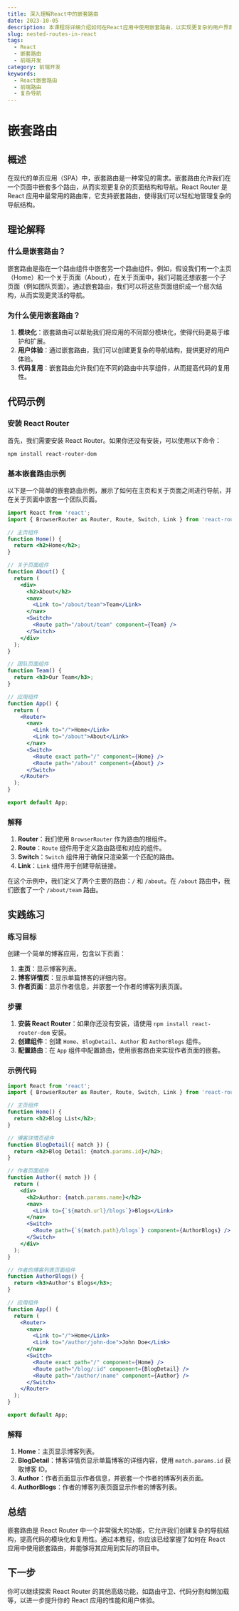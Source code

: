 ```yaml
---
title: 深入理解React中的嵌套路由
date: 2023-10-05
description: 本课程将详细介绍如何在React应用中使用嵌套路由，以实现更复杂的用户界面和导航结构。
slug: nested-routes-in-react
tags:
  - React
  - 嵌套路由
  - 前端开发
category: 前端开发
keywords:
  - React嵌套路由
  - 前端路由
  - 复杂导航
---
```


# 嵌套路由

## 概述

在现代的单页应用（SPA）中，嵌套路由是一种常见的需求。嵌套路由允许我们在一个页面中嵌套多个路由，从而实现更复杂的页面结构和导航。React Router 是 React 应用中最常用的路由库，它支持嵌套路由，使得我们可以轻松地管理复杂的导航结构。

## 理论解释

### 什么是嵌套路由？

嵌套路由是指在一个路由组件中嵌套另一个路由组件。例如，假设我们有一个主页（Home）和一个关于页面（About），在关于页面中，我们可能还想嵌套一个子页面（例如团队页面）。通过嵌套路由，我们可以将这些页面组织成一个层次结构，从而实现更灵活的导航。

### 为什么使用嵌套路由？

1. **模块化**：嵌套路由可以帮助我们将应用的不同部分模块化，使得代码更易于维护和扩展。
2. **用户体验**：通过嵌套路由，我们可以创建更复杂的导航结构，提供更好的用户体验。
3. **代码复用**：嵌套路由允许我们在不同的路由中共享组件，从而提高代码的复用性。

## 代码示例

### 安装 React Router

首先，我们需要安装 React Router。如果你还没有安装，可以使用以下命令：

```bash
npm install react-router-dom
```

### 基本嵌套路由示例

以下是一个简单的嵌套路由示例，展示了如何在主页和关于页面之间进行导航，并在关于页面中嵌套一个团队页面。

```jsx
import React from 'react';
import { BrowserRouter as Router, Route, Switch, Link } from 'react-router-dom';

// 主页组件
function Home() {
  return <h2>Home</h2>;
}

// 关于页面组件
function About() {
  return (
    <div>
      <h2>About</h2>
      <nav>
        <Link to="/about/team">Team</Link>
      </nav>
      <Switch>
        <Route path="/about/team" component={Team} />
      </Switch>
    </div>
  );
}

// 团队页面组件
function Team() {
  return <h3>Our Team</h3>;
}

// 应用组件
function App() {
  return (
    <Router>
      <nav>
        <Link to="/">Home</Link>
        <Link to="/about">About</Link>
      </nav>
      <Switch>
        <Route exact path="/" component={Home} />
        <Route path="/about" component={About} />
      </Switch>
    </Router>
  );
}

export default App;
```

### 解释

1. **Router**：我们使用 `BrowserRouter` 作为路由的根组件。
2. **Route**：`Route` 组件用于定义路由路径和对应的组件。
3. **Switch**：`Switch` 组件用于确保只渲染第一个匹配的路由。
4. **Link**：`Link` 组件用于创建导航链接。

在这个示例中，我们定义了两个主要的路由：`/` 和 `/about`。在 `/about` 路由中，我们嵌套了一个 `/about/team` 路由。

## 实践练习

### 练习目标

创建一个简单的博客应用，包含以下页面：

1. **主页**：显示博客列表。
2. **博客详情页**：显示单篇博客的详细内容。
3. **作者页面**：显示作者信息，并嵌套一个作者的博客列表页面。

### 步骤

1. **安装 React Router**：如果你还没有安装，请使用 `npm install react-router-dom` 安装。
2. **创建组件**：创建 `Home`、`BlogDetail`、`Author` 和 `AuthorBlogs` 组件。
3. **配置路由**：在 `App` 组件中配置路由，使用嵌套路由来实现作者页面的嵌套。

### 示例代码

```jsx
import React from 'react';
import { BrowserRouter as Router, Route, Switch, Link } from 'react-router-dom';

// 主页组件
function Home() {
  return <h2>Blog List</h2>;
}

// 博客详情页组件
function BlogDetail({ match }) {
  return <h2>Blog Detail: {match.params.id}</h2>;
}

// 作者页面组件
function Author({ match }) {
  return (
    <div>
      <h2>Author: {match.params.name}</h2>
      <nav>
        <Link to={`${match.url}/blogs`}>Blogs</Link>
      </nav>
      <Switch>
        <Route path={`${match.path}/blogs`} component={AuthorBlogs} />
      </Switch>
    </div>
  );
}

// 作者的博客列表页面组件
function AuthorBlogs() {
  return <h3>Author's Blogs</h3>;
}

// 应用组件
function App() {
  return (
    <Router>
      <nav>
        <Link to="/">Home</Link>
        <Link to="/author/john-doe">John Doe</Link>
      </nav>
      <Switch>
        <Route exact path="/" component={Home} />
        <Route path="/blog/:id" component={BlogDetail} />
        <Route path="/author/:name" component={Author} />
      </Switch>
    </Router>
  );
}

export default App;
```

### 解释

1. **Home**：主页显示博客列表。
2. **BlogDetail**：博客详情页显示单篇博客的详细内容，使用 `match.params.id` 获取博客 ID。
3. **Author**：作者页面显示作者信息，并嵌套一个作者的博客列表页面。
4. **AuthorBlogs**：作者的博客列表页面显示作者的博客列表。

## 总结

嵌套路由是 React Router 中一个非常强大的功能，它允许我们创建复杂的导航结构，提高代码的模块化和复用性。通过本教程，你应该已经掌握了如何在 React 应用中使用嵌套路由，并能够将其应用到实际的项目中。

## 下一步

你可以继续探索 React Router 的其他高级功能，如路由守卫、代码分割和懒加载等，以进一步提升你的 React 应用的性能和用户体验。